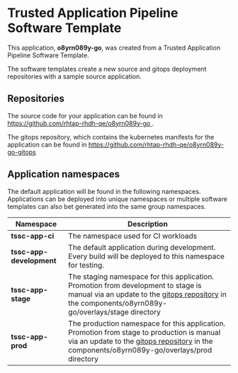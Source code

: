 # Trusted Application Pipeline Software Template

This application, **o8yrn089y-go**, was created from a Trusted Application Pipeline Software Template.

The software templates create a new source and gitops deployment repositories with a sample source application. 

## Repositories

The source code for your application can be found in [https://github.com/rhtap-rhdh-qe/o8yrn089y-go ](https://github.com/rhtap-rhdh-qe/o8yrn089y-go ).
 
The gitops repository, which contains the kubernetes manifests for the application can be found in 
[https://github.com/rhtap-rhdh-qe/o8yrn089y-go-gitops ](https://github.com/rhtap-rhdh-qe/o8yrn089y-go-gitops ) 

## Application namespaces 

The default application will be found in the following namespaces. Applications can be deployed into unique namespaces or multiple software templates can also bet generated into the same group namespaces.  

|  Namespace   |  Description   |  
| -------- | -------- |
| **tssc-app-ci** | The namespace used for CI workloads |
| **tssc-app-development** | The default application during development. Every build will be deployed to this namespace for testing. |
| **tssc-app-stage** | The staging namespace for this application. Promotion from development to stage is manual via an update to the [gitops repository](https://github.com/rhtap-rhdh-qe/o8yrn089y-go-gitops ) in the components/o8yrn089y-go/overlays/stage directory |
| **tssc-app-prod** | The production namespace for this application. Promotion from stage to production is manual via an update to the [gitops repository](https://github.com/rhtap-rhdh-qe/o8yrn089y-go-gitops ) in the components/o8yrn089y-go/overlays/prod directory |